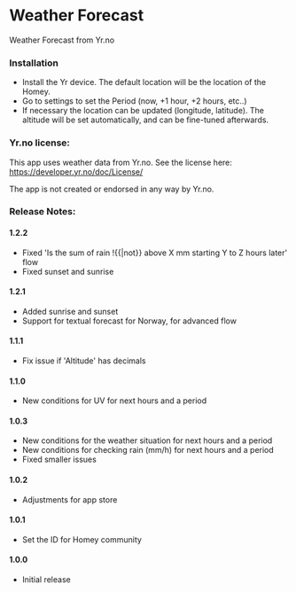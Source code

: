 # Weather Forecast

Weather Forecast from Yr.no

### Installation

* Install the Yr device.  The default location will be the location of the Homey.
* Go to settings to set the Period (now, +1 hour, +2 hours, etc..)
* If necessary the location can be updated (longitude, latitude).  The altitude will be set automatically, and can be fine-tuned afterwards.

### Yr.no license:

This app uses weather data from Yr.no.  See the license here: https://developer.yr.no/doc/License/

The app is not created or endorsed in any way by Yr.no.

### Release Notes:

#### 1.2.2

- Fixed 'Is the sum of rain !{{|not}} above X mm starting Y to Z hours later' flow
- Fixed sunset and sunrise

#### 1.2.1

- Added sunrise and sunset
- Support for textual forecast for Norway, for advanced flow

#### 1.1.1

- Fix issue if 'Altitude' has decimals

#### 1.1.0

- New conditions for UV for next hours and a period

#### 1.0.3

- New conditions for the weather situation for next hours and a period
- New conditions for checking rain (mm/h) for next hours and a period
- Fixed smaller issues

#### 1.0.2

- Adjustments for app store

#### 1.0.1

- Set the ID for Homey community

#### 1.0.0

- Initial release